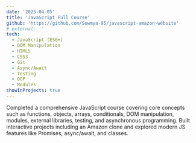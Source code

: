 ```yaml
---
date: '2025-04-05'
title: 'JavaScript Full Course'
github: 'https://github.com/Sowmya-95/javascript-amazon-website'
# external: ''
tech:
  - JavaScript (ES6+)
  - DOM Manipulation
  - HTML5
  - CSS3
  - Git
  - Async/Await
  - Testing
  - OOP
  - Modules
showInProjects: true
---
```


Completed a comprehensive JavaScript course covering core concepts such as functions, objects, arrays, conditionals, DOM manipulation, modules, external libraries, testing, and asynchronous programming. Built interactive projects including an Amazon clone and explored modern JS features like Promises, async/await, and classes.
